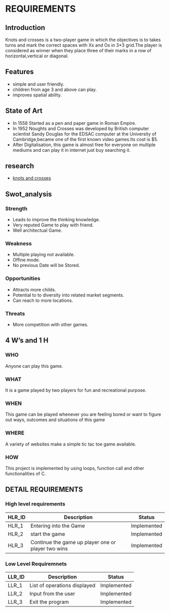 # REQUIREMENTS
## Introduction

  Knots and crosses is a two-player game in which the objectives is to takes turns and mark the correct spaces with Xs and Os in 3*3 grid.The player is considered as winner when they place three of their marks in a row of horizontal,vertical or diagonal.
## Features 

- simple and user friendly.
- children from age 3 and above can play.
- improves spatial ability.

## State of Art

- In 1558 Started as a pen and paper game in Roman Empire.
- In 1952 Noughts and Crosses was developed by British computer scientist Sandy Douglas for the EDSAC computer at the University of Cambridge,became one of the first known video games.Its cost is $5.
- After Digitalisation, this game is almost free for everyone on multiple mediums and can play it in internet just buy searching it.

## research
- [knots and crosses](https://en.wikipedia.org/wiki/Tic-tac-toe) 

## Swot_analysis
### Strength

- Leads to improve the thinking knowledge.
- Very reputed Game to play with friend.
- Well architectual Game.
 
### Weakness

- Multiple playing not available.
- Offine mode.
- No previous Date will be Stored.
 
### Opportunities

- Attracts more childs.
- Potential to to diversity into related market segments.
- Can reach to more locations.
 
### Threats

- More competition with other games.

## 4 W’s and 1 H
### WHO
Anyone can play this game.
### WHAT
It is a game played by two players for fun and recreational purpose.
### WHEN
This game can be played whenever you are feeling bored or want to figure out ways, outcomes and situations of this game
### WHERE
A variety of websites make a simple tic tac toe game available.
###  HOW
This project is implemented by using loops, function call and other functionalities of C.

## DETAIL REQUIREMENTS

### High level requirements
| HLR_ID |	Description | Status|
| ------|---- | -----|
 | HLR_1 |	Entering into the Game | Implemented|
 | HLR_2 | start the game | Implemented|
 | HLR_3 |	Continue the game up player one or player two wins |Implemented|
 
 ### Low Level Requiremnets 
| LLR_ID | Description | Status  |
| ---- | ----- |----|
|LLR_1 |List of operations displayed	|Implemented|
|LLR_2 |	Input from the user|	Implemented|
|LLR_3|	Exit the program | Implemented| 	
 
